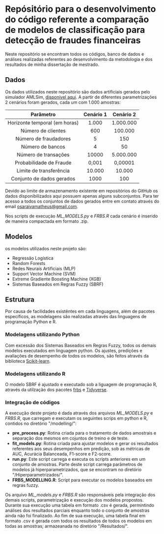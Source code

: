 # Repósitório para o desenvolvimento do código referente a comparação de modelos de classificação para detecção de fraudes financeiras

Neste repositório se encontram todos os códigos, banco de dados e análises realizadas referentes ao desenvolvimento da metodologia e dos resultados de minha dissertação de mestrado.

## Dados

Os dados utilizados neste repositório são dados artificiais gerados pelo simulador AMLSim, [disponível aqui](https://github.com/IBM/AMLSim). A partir de diferentes parametrizações 2 cenários foram gerados, cada um com 1.000 amostras:

|           Parâmetro           	| Cenário 1 	| Cenário 2 	|
|:-----------------------------:	|:---------:	|:---------:	|
| Horizonte temporal (em horas) 	|     1.000 	| 1.000.000 	|
| Número de clientes            	|       600 	|   100.000 	|
| Número de fraudadores         	|         5 	|       150 	|
| Número de bancos              	|         4 	|        50 	|
| Número de transações          	|     10000 	| 5.000.000 	|
| Probabilidade de Fraude       	|     0,001 	|   0,00001 	|
| Limite de transferência       	|    10.000 	|    10.000 	|
| Conjunto de dados gerados     	|      1000 	|       100 	|

Devido ao limite de armazenamento existente em repositórios do GitHub os dados disponibilizados aqui possuem apenas alguns subconjuntos. Para ter acesso a todos os conjuntos de dados gerados entre em contato através do email osaraivamatheus@gmail.com.

Nos scripts de execução *ML_MODELS.py* e *FRBS.R* cada cenário é inserido de maneira compactada em formato .zip.

## Modelos

os modelos utilizados neste projeto são:
- Regressão Logística
- Random Forests
- Redes Neurais Artificiais (MLP)
- Support Vector Machine (SVM)
- Extreme Gradiente Boosting Machine (XGB)
- Sistemas Baseados em Regras Fuzzy (SBRF)


## Estrutura

Por causa de facilidades existêntes em cada linguagens, além de pacotes específicos, as modelagens são realizadas através das linguagens de programação Python e R.

### Modelagens utilizando Python

Com excessão dos Sistemas Baseados em Regras Fuzzy, todos os demais modelos executados em linguagem python. Os ajustes, predições e avaliações de desempenho de todos os modelos, são feitos através da biblioteca [Scikit-learn](https://scikit-learn.org/stable/).  

### Modelagens utilizando R

O modelo SBRF é ajustado e executado sob a liguagem de programação R, através da utilzação dos pacotes [frbs](https://cran.r-project.org/web/packages/frbs/frbs.pdf) e  [Tidyverse](https://www.tidyverse.org/).

### Integração de códigos

A execução deste projeto é dada através dos arquivos *ML_MODELS.py* e *FRBS.R*, que carregam e executam os seguintes scrips em python e R, contidos no diretório "/modelling/":
- **pre_process.py**: Rotina criada para o tratamento de dados amostrais e separação dos mesmos em cojuntos de treino e de teste.
- **fit_models.py**: Rotina criada para ajustar modelos e gerar os resultados referentes aos seus desempenhos em predição, sob as métricas de AUC, Acurácia Balanceada, F1-score e F2-score. 
- **run.py**: Este script carrega e executa os scripts anteriores em um conjunto de amostras. Parte deste script carrega parâmetros de modelos já hiperparametrizados, que se encontram no diretório "/Hiperparametrizados/".
- **FRBS_MODELLING.R**: Script para executar os modelos baseados em regras fuzzy.

Os arquivo *ML_models.py* e *FRBS.R* são responsáveis pela integração dos demais scripts, parametrização e execução dos modelos propostos. Durante sua execução uma tabela em formato .csv é gerada, permintindo análises dos resultados parciais enquanto todo o conjunto de amostras ainda não foi finalizado. Ao fim de sua execução, uma tabela final em formato .csv é gerada com todos os resultados de todos os modelos em todas as amostras; armazeanada no diretório "/Resultados/".
